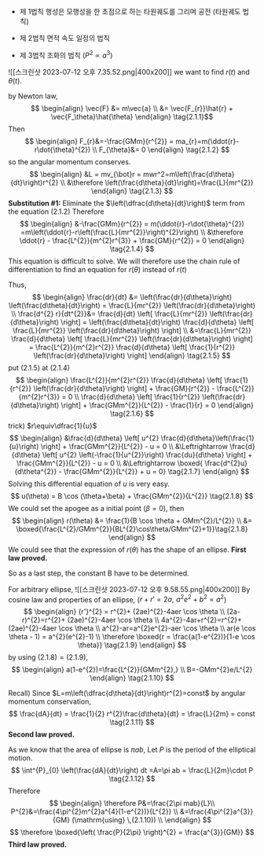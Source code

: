 - 제 1법칙
	행성은 모행성을 한 초점으로 하는 타원궤도를 그리며 공전 (타원궤도 법칙)

- 제 2법칙
	면적 속도 일정의 법칙

- 제 3법칙
	조화의 법칙 ($P^{2} \propto a^{3}$)


![[스크린샷 2023-07-12 오후 7.35.52.png|400x200]]
we want to find $r(t)$ and $\theta(t)$.

by Newton law,
$$
\begin{align}
\vec{F} &= m\vec{a} \\
&= \vec{F_{r}}\hat{r} + \vec{F_\theta}\hat{\theta}
\end{align} \tag{2.1.1}$$
Then
$$
\begin{align}
F_{r}&=-\frac{GMm}{r^{2}} = ma_{r}=m(\ddot{r}-r\dot{\theta}^{2}) \\
F_{\theta}&= 0
\end{align} \tag{2.1.2}
$$
so the angular momentum conserves.
$$
\begin{align}
&L = mv_{\bot}r = mwr^2=m\left(\frac{d\theta}{dt}\right)r^{2}
\\
&\therefore \left(\frac{d\theta}{dt}\right)=\frac{L}{mr^{2}}
\end{align} \tag{2.1.3}
$$
**Substitution #1:** Eliminate the $\left(\dfrac{d\theta}{dt}\right)$ term from the equation $(2.1.2)$
Therefore
$$
\begin{align}
&-\frac{GMm}{r^{2}} = m(\ddot{r}-r\dot{\theta}^{2}) =m\left(\ddot{r}-r\left(\frac{L}{mr^{2}}\right)^{2}\right) \\
&\therefore \ddot{r}  - \frac{L^{2}}{m^{2}r^{3}} + \frac{GM}{r^{2}} = 0
\end{align} \tag{2.1.4}
$$
This equation is difficult to solve. We will therefore use the chain rule of differentiation to find an equation for $r(\theta)$ instead of $r(t)$

Thus, 
$$
\begin{align}
\frac{dr}{dt}  &= \left(\frac{dr}{d\theta}\right)  \left(\frac{d\theta}{dt}\right) = \frac{L}{mr^{2}} \left(\frac{dr}{d\theta}\right) \\
\frac{d^{2} r}{dt^{2}}&= \frac{d}{dt} \left[ \frac{L}{mr^{2}} \left(\frac{dr}{d\theta}\right) \right] = \left(\frac{d\theta}{dt}\right) \frac{d}{d\theta} \left[ \frac{L}{mr^{2}} \left(\frac{dr}{d\theta}\right) \right] \\
&=\frac{L}{mr^{2}} \frac{d}{d\theta} \left[ \frac{L}{mr^{2}} \left(\frac{dr}{d\theta}\right) \right] = \frac{L^{2}}{m^{2}r^{2}} \frac{d}{d\theta} \left[ \frac{1}{r^{2}} \left(\frac{dr}{d\theta}\right) \right] 
\end{align} \tag{2.1.5}
$$
put $(2.1.5)$ at $(2.1.4)$
$$
\begin{align}
\frac{L^{2}}{m^{2}r^{2}} \frac{d}{d\theta} \left[ \frac{1}{r^{2}} \left(\frac{dr}{d\theta}\right) \right] + \frac{GM}{r^{2}} - \frac{L^{2}}{m^{2}r^{3}} = 0 \\
\frac{d}{d\theta} \left[ \frac{1}{r^{2}} \left(\frac{dr}{d\theta}\right) \right] + \frac{GMm^{2}}{L^{2}} - \frac{1}{r} = 0 
\end{align} \tag{2.1.6}
$$
trick) $r\equiv\dfrac{1}{u}$
$$
\begin{align}
&\frac{d}{d\theta} \left[ u^{2} \frac{d}{d\theta}\left(\frac{1}{u}\right) \right] + \frac{GMm^{2}}{L^{2}} - u = 0 \\
&\Leftrightarrow \frac{d}{d\theta} \left[ u^{2} \left(-\frac{1}{u^{2}}\right) \frac{du}{d\theta} \right] + \frac{GMm^{2}}{L^{2}} - u = 0 \\
&\Leftrightarrow \boxed{ \frac{d^{2}u}{d\theta^{2}}  - \frac{GMm^{2}}{L^{2}} + u = 0} \tag{2.1.7}
\end{align} 
$$
Solving this differential equation of $u$ is very easy.
$$
u(\theta) = B \cos (\theta+\beta) + \frac{GMm^{2}}{L^{2}} \tag{2.1.8}
$$
We could set the apogee as a initial point ($\beta=0$), then
$$
\begin{align}
r(\theta) &= \frac{1}{B \cos \theta + GMm^{2}/L^{2}} \\
&= \boxed{\frac{L^{2}/GMm^{2}}{BL^{2}\cos\theta/GMm^{2}+1}}\tag{2.1.8}
\end{align}
$$
We could see that the expression of $r(\theta)$ has the shape of an ellipse. **First law proved.**

So as a last step, the constant B have to be determined. 

For arbitrary ellipse,
![[스크린샷 2023-07-12 오후 9.58.55.png|400x200]]
By cosine law and properties of an ellipse, ($r+r'=2a,\,\, a^{2}e^{2}+b^{2}=a^{2}$)
$$
\begin{align}
{r'}^{2} = r^{2}+ (2ae)^{2}-4aer \cos \theta \\
(2a-r)^{2}=r^{2}+ (2ae)^{2}-4aer \cos \theta \\
4a^{2}-4ar+r^{2}=r^{2}+ (2ae)^{2}-4aer \cos \theta \\
a^{2}-ar=a^{2}e^{2}-aer \cos \theta \\
ar(e \cos \theta - 1) = a^{2}(e^{2}-1) \\
\therefore \boxed{r = \frac{a(1-e^{2})}{1-e \cos \theta}} \tag{2.1.9}
\end{align}
$$
by using $(2.1.8)=(2.1.9)$,
$$
\begin{align}
a(1-e^{2})=\frac{L^{2}}{GMm^{2},} \\ 
B=-GMm^{2}e/L^{2}
\end{align} \tag{2.1.10}
$$

Recall) Since $L=m\left(\dfrac{d\theta}{dt}\right)r^{2}=const$ by angular momentum conservation,
$$
\frac{dA}{dt} = \frac{1}{2} r^{2}\frac{d\theta}{dt} = \frac{L}{2m} = const \tag{2.1.11}
$$
**Second law proved.**

As we know that the area of ellipse is $\pi ab$, Let $P$ is the period of the elliptical motion.
$$
\int^{P}_{0} \left(\frac{dA}{dt}\right) dt =A=\pi ab = \frac{L}{2m}\cdot P \tag{2.1.12}
$$
Therefore
$$
\begin{align}
\therefore P&=\frac{2\pi mab}{L}\\
P^{2}&=\frac{4\pi^{2}m^{2}a^{4}(1-e^{2})}{L^{2}} \\
&=\frac{4\pi^{2}a^{3}}{GM} (\mathrm{using} \,(2.1.10)) \\
\end{align}
$$
$$
\therefore \boxed{\left( \frac{P}{2\pi} \right)^{2} = \frac{a^{3}}{GM}}
$$
**Third law proved.**



